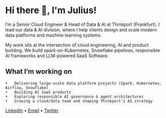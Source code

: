 # Hi there 👋, I'm Julius! 
I’m a Senior Cloud Engineer & Head of Data & AI at Thinkport (Frankfurt).
I lead our data & AI division, where I help clients design and scale modern data platforms and machine learning systems.

My work sits at the intersection of cloud engineering, AI and product building. We build spark-on-Kubernetes, Snowflake pipelines, responsible AI frameworks and LLM-powered SaaS Software.

## What I’m working on
	•	Delivering large-scale data platform projects (Spark, Kubernetes, Airflow, Snowflake)
	•	Building AI SaaS products
	•	Exploring responsible AI governance & agent architectures
	•	Growing a cloud/data team and shaping Thinkport’s AI strategy

[LinkedIn](https://www.linkedin.com/in/julius-taylor-478b7913a) • [Email](mailto:hello@julius.pm) • [Twitter](https://x.com/jgstaylor)
